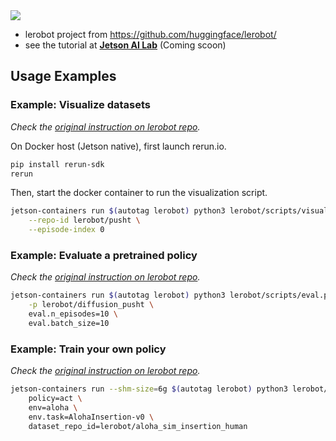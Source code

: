 
<img src="https://github.com/user-attachments/assets/6a8967e1-f9dd-463f-906b-d9fd1f44450f">

* lerobot project from https://github.com/huggingface/lerobot/
* see the tutorial at [**Jetson AI Lab**](https://jetson-ai-lab.com/tutorial_lerobot.html) (Coming scoon)

## Usage Examples

### Example: Visualize datasets

*Check the [original instruction on lerobot repo](https://github.com/huggingface/lerobot/?tab=readme-ov-file#visualize-datasets).*

On Docker host (Jetson native), first launch rerun.io.

```bash
pip install rerun-sdk
rerun
```

Then, start the docker container to run the visualization script.

```bash
jetson-containers run $(autotag lerobot) python3 lerobot/scripts/visualize_dataset.py \
    --repo-id lerobot/pusht \
    --episode-index 0
```

### Example: Evaluate a pretrained policy

*Check the [original instruction on lerobot repo](https://github.com/huggingface/lerobot/?tab=readme-ov-file#evaluate-a-pretrained-policy).*

```bash
jetson-containers run $(autotag lerobot) python3 lerobot/scripts/eval.py \
    -p lerobot/diffusion_pusht \
    eval.n_episodes=10 \
    eval.batch_size=10
```

### Example: Train your own policy

*Check the [original instruction on lerobot repo](https://github.com/huggingface/lerobot/?tab=readme-ov-file#train-your-own-policy).*

```bash
jetson-containers run --shm-size=6g $(autotag lerobot) python3 lerobot/scripts/train.py \
    policy=act \
    env=aloha \
    env.task=AlohaInsertion-v0 \
    dataset_repo_id=lerobot/aloha_sim_insertion_human 
```
